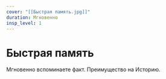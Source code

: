 ```yaml
---
cover: "[[Быстрая память.jpg]]"
duration: Мгновенно
insp_level: 1
---
```

# Быстрая память

Мгновенно вспоминаете факт. Преимущество на Историю.
